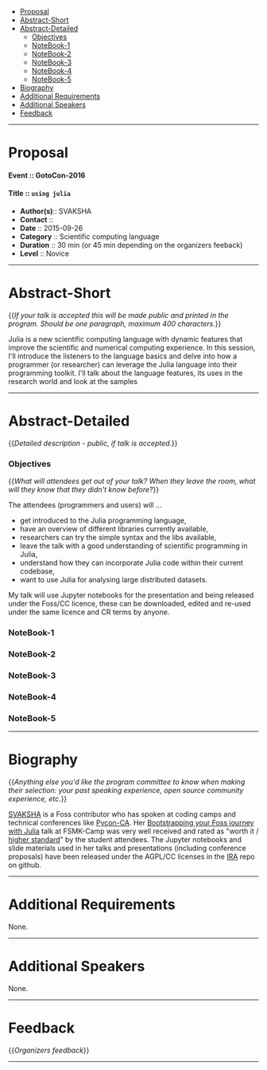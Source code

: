 + [Proposal](#proposal)
+ [Abstract-Short](#abstract-short) 
+ [Abstract-Detailed](#abstract-detailed)
    + [Objectives](#objectives)
    + [NoteBook-1](#notebook-1)
    + [NoteBook-2](#notebook-2)
    + [NoteBook-3](#notebook-3)
    + [NoteBook-4](#notebook-4)
    + [NoteBook-5](#notebook-5)
+ [Biography](#biography)
+ [Additional Requirements](#additional-requirements)
+ [Additional Speakers](#additional-speakers)
+ [Feedback](#feedback)

----

# Proposal 
#### Event :: GotoCon-2016
#### Title :: `using julia`
+ __Author(s)__:: SVAKSHA
+ __Contact__  :: <svaksha-AT-gmail-DOT-com>
+ __Date__     :: 2015-09-26
+ __Category__ :: Scientific computing language
+ __Duration__ :: 30 min (or 45 min depending on the organizers feeback)
+ __Level__    :: Novice

----

# Abstract-Short 
{{*If your talk is accepted this will be made public and printed in the program. Should be one paragraph, maximum 400 characters.*}}

Julia is a new scientific computing language with dynamic features that improve the scientific and numerical computing experience. In this session, I'll introduce the listeners to the language basics and delve into how a programmer (or researcher) can leverage the Julia language into their programming toolkit. 
I'll talk about the language features, its uses in the research world and look at the samples 



----

# Abstract-Detailed
{{*Detailed description - public, if talk is accepted.*}}


### Objectives
{{*What will attendees get out of your talk? When they leave the room, what will they know that they didn't know before?*}}

The attendees (programmers and users) will ...
+ get introduced to the Julia programming language,
+ have an overview of different libraries currently available,
+ researchers can try the simple syntax and the libs available,
+ leave the talk with a good understanding of scientific programming in Julia,
+ understand how they can incorporate Julia code within their current codebase,
+ want to use Julia for analysing large distributed datasets. 

My talk will use Jupyter notebooks for the presentation and being released under the Foss/CC licence, these can be downloaded, edited and re-used under the same licence and CR terms by anyone.

### NoteBook-1
### NoteBook-2
### NoteBook-3
### NoteBook-4
### NoteBook-5

----

# Biography
{{*Anything else you'd like the program committee to know when making their selection: your past speaking experience, open source community experience, etc.*}}

[SVAKSHA](http://svaksha.com/pages/Bio) is a Foss contributor who has spoken at coding camps and technical conferences like [Pycon-CA](http://2012.pycon.ca/talk/29). Her [Bootstrapping your Foss journey with Julia](http://nbviewer.ipython.org/github/svaksha/ira/blob/master/2015-07-fsmkcamp/00_index.ipynb) talk at FSMK-Camp was very well received and rated as "worth it / [higher standard](http://harikavreddy.blogspot.in/2015/07/i-always-wanted-my-holidays-to-be.html)" by the student attendees. The Jupyter notebooks and slide materials used in her talks and presentations (including conference proposals) have been released under the AGPL/CC licenses in the [IRA](http://svaksha.github.io/ira) repo on github.

----

# Additional Requirements

None.

----

# Additional Speakers

None.

----

# Feedback
{{*Organizers feedback*}}

----

